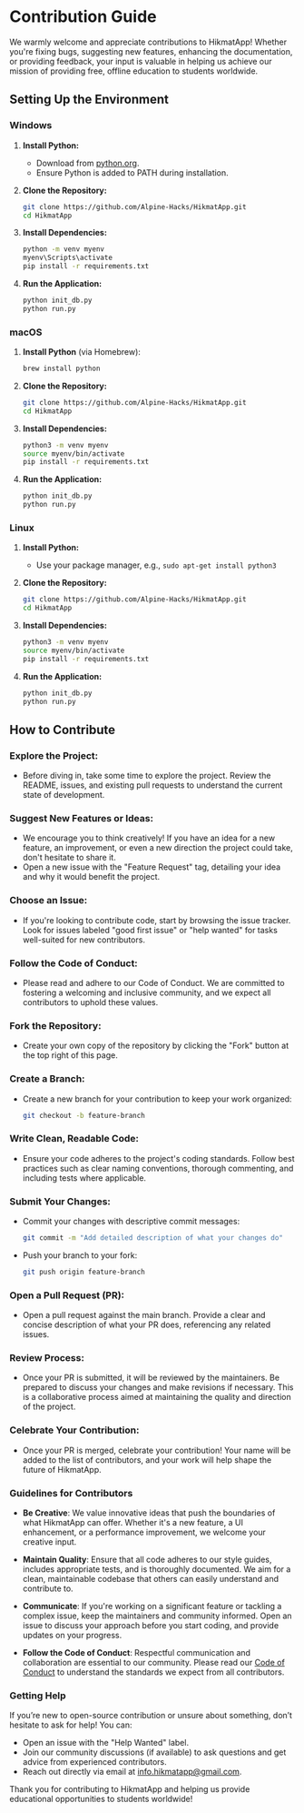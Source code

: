 # Contribution Guide

We warmly welcome and appreciate contributions to HikmatApp! Whether you're fixing bugs, suggesting new features, enhancing the documentation, or providing feedback, your input is valuable in helping us achieve our mission of providing free, offline education to students worldwide.

## Setting Up the Environment

### Windows

1. **Install Python:**
   - Download from [python.org](https://www.python.org/downloads/).
   - Ensure Python is added to PATH during installation.

2. **Clone the Repository:**
   ```bash
   git clone https://github.com/Alpine-Hacks/HikmatApp.git
   cd HikmatApp
   ```

3. **Install Dependencies:**
   ```bash
   python -m venv myenv
   myenv\Scripts\activate
   pip install -r requirements.txt
   ```

4. **Run the Application:**
   ```bash
   python init_db.py
   python run.py
   ```

### macOS

1. **Install Python** (via Homebrew):
   ```bash
   brew install python
   ```

2. **Clone the Repository:**
   ```bash
   git clone https://github.com/Alpine-Hacks/HikmatApp.git
   cd HikmatApp
   ```

3. **Install Dependencies:**
   ```bash
   python3 -m venv myenv
   source myenv/bin/activate
   pip install -r requirements.txt
   ```

4. **Run the Application:**
   ```bash
   python init_db.py
   python run.py
   ```

### Linux

1. **Install Python:**
   - Use your package manager, e.g., `sudo apt-get install python3`

2. **Clone the Repository:**
   ```bash
   git clone https://github.com/Alpine-Hacks/HikmatApp.git
   cd HikmatApp
   ```

3. **Install Dependencies:**
   ```bash
   python3 -m venv myenv
   source myenv/bin/activate
   pip install -r requirements.txt
   ```

4. **Run the Application:**
   ```bash
   python init_db.py
   python run.py
   ```

## How to Contribute

### Explore the Project:
- Before diving in, take some time to explore the project. Review the README, issues, and existing pull requests to understand the current state of development.

### Suggest New Features or Ideas:
- We encourage you to think creatively! If you have an idea for a new feature, an improvement, or even a new direction the project could take, don't hesitate to share it.
- Open a new issue with the "Feature Request" tag, detailing your idea and why it would benefit the project.

### Choose an Issue:
- If you're looking to contribute code, start by browsing the issue tracker. Look for issues labeled "good first issue" or "help wanted" for tasks well-suited for new contributors.

### Follow the Code of Conduct:
- Please read and adhere to our Code of Conduct. We are committed to fostering a welcoming and inclusive community, and we expect all contributors to uphold these values.

### Fork the Repository:
- Create your own copy of the repository by clicking the "Fork" button at the top right of this page.

### Create a Branch:
- Create a new branch for your contribution to keep your work organized:
  ```bash
  git checkout -b feature-branch
  ```

### Write Clean, Readable Code:
- Ensure your code adheres to the project's coding standards. Follow best practices such as clear naming conventions, thorough commenting, and including tests where applicable.

### Submit Your Changes:
- Commit your changes with descriptive commit messages:
  ```bash
  git commit -m "Add detailed description of what your changes do"
  ```
- Push your branch to your fork:
  ```bash
  git push origin feature-branch
  ```

### Open a Pull Request (PR):
- Open a pull request against the main branch. Provide a clear and concise description of what your PR does, referencing any related issues.

### Review Process:
- Once your PR is submitted, it will be reviewed by the maintainers. Be prepared to discuss your changes and make revisions if necessary. This is a collaborative process aimed at maintaining the quality and direction of the project.

### Celebrate Your Contribution:
- Once your PR is merged, celebrate your contribution! Your name will be added to the list of contributors, and your work will help shape the future of HikmatApp.

### Guidelines for Contributors

- **Be Creative**: We value innovative ideas that push the boundaries of what HikmatApp can offer. Whether it's a new feature, a UI enhancement, or a performance improvement, we welcome your creative input.

- **Maintain Quality**: Ensure that all code adheres to our style guides, includes appropriate tests, and is thoroughly documented. We aim for a clean, maintainable codebase that others can easily understand and contribute to.

- **Communicate**: If you're working on a significant feature or tackling a complex issue, keep the maintainers and community informed. Open an issue to discuss your approach before you start coding, and provide updates on your progress.

- **Follow the Code of Conduct**: Respectful communication and collaboration are essential to our community. Please read our [Code of Conduct](CODE_OF_CONDUCT.md) to understand the standards we expect from all contributors.

### Getting Help

If you’re new to open-source contribution or unsure about something, don’t hesitate to ask for help! You can:

- Open an issue with the "Help Wanted" label.
- Join our community discussions (if available) to ask questions and get advice from experienced contributors.
- Reach out directly via email at info.hikmatapp@gmail.com.



Thank you for contributing to HikmatApp and helping us provide educational opportunities to students worldwide!
